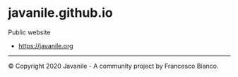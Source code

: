 # javanile.github.io

Public website

* https://javanile.org

----

© Copyright 2020 Javanile - A community project by Francesco Bianco.
